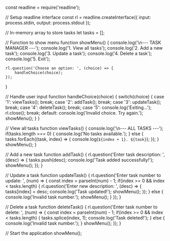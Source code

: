 const readline = require('readline');

// Setup readline interface
const rl = readline.createInterface({
    input: process.stdin,
    output: process.stdout
});

// In-memory array to store tasks
let tasks = [];

// Function to show menu
function showMenu() {
    console.log('\n--- TASK MANAGER ---');
    console.log('1. View all tasks');
    console.log('2. Add a new task');
    console.log('3. Update a task');
    console.log('4. Delete a task');
    console.log('5. Exit');

    rl.question('Choose an option: ', (choice) => {
        handleChoice(choice);
    });
}

// Handle user input
function handleChoice(choice) {
    switch(choice) {
        case '1':
            viewTasks();
            break;
        case '2':
            addTask();
            break;
        case '3':
            updateTask();
            break;
        case '4':
            deleteTask();
            break;
        case '5':
            console.log('Exiting...');
            rl.close();
            break;
        default:
            console.log('Invalid choice. Try again.');
            showMenu();
    }
}

// View all tasks
function viewTasks() {
    console.log('\n--- ALL TASKS ---');
    if(tasks.length === 0) {
        console.log('No tasks available.');
    } else {
        tasks.forEach((task, index) => {
            console.log(`${index + 1}. ${task}`);
        });
    }
    showMenu();
}

// Add a new task
function addTask() {
    rl.question('Enter task description: ', (desc) => {
        tasks.push(desc);
        console.log('Task added successfully!');
        showMenu();
    });
}

// Update a task
function updateTask() {
    rl.question('Enter task number to update: ', (num) => {
        const index = parseInt(num) - 1;
        if(index >= 0 && index < tasks.length) {
            rl.question('Enter new description: ', (desc) => {
                tasks[index] = desc;
                console.log('Task updated!');
                showMenu();
            });
        } else {
            console.log('Invalid task number.');
            showMenu();
        }
    });
}

// Delete a task
function deleteTask() {
    rl.question('Enter task number to delete: ', (num) => {
        const index = parseInt(num) - 1;
        if(index >= 0 && index < tasks.length) {
            tasks.splice(index, 1);
            console.log('Task deleted!');
        } else {
            console.log('Invalid task number.');
        }
        showMenu();
    });
}

// Start the application
showMenu();

